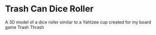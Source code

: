 # Trash Can Dice Roller
 A 3D model of a dice roller similar to a Yahtzee cup created for my board game Trash Thrash
